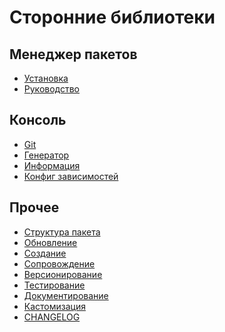 Сторонние библиотеки
=============================

## Менеджер пакетов

* [Установка](manager-install.md)
* [Руководство](manager-guide.md)

## Консоль

* [Git](console-git.md)
* [Генератор](console-generator.md)
* [Информация](console-info.md)
* [Конфиг зависимостей](console-config.md)

## Прочее

* [Структура пакета](vendor-structure.md)
* [Обновление](vendor-update.md)
* [Создание](vendor-create.md)
* [Сопровождение](maintenance.md)
* [Версионирование](vendor-version.md)
* [Тестирование](vendor-test.md)
* [Документирование](vendor-doc.md)
* [Кастомизация](vendor-customize.md)
* [CHANGELOG](vendor-changelog.md)
